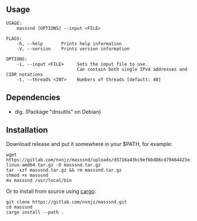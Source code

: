 ## Usage

```
USAGE:
    masssnd [OPTIONS] --input <FILE>

FLAGS:
    -h, --help       Prints help information
    -V, --version    Prints version information

OPTIONS:
    -i, --input <FILE>     Sets the input file to use.
                           Can contain both single IPv4 addresses and CIDR notations
    -t, --threads <INT>    Numbers of threads [default: 40]
```

## Dependencies

* dig. (Package "dnsutils" on Debian)

## Installation 

Download release and put it somewhere in your $PATH, for example:

```
wget https://gitlab.com/nxnjz/masssnd/uploads/d5716a43bc9ef6bd86cd79464423e14c/masssnd-linux-amd64.tar.gz -O masssnd.tar.gz
tar -xzf masssnd.tar.gz && rm masssnd.tar.gz
chmod +x masssnd
mv masssnd /usr/local/bin
```

Or to install from source using [cargo](https://doc.rust-lang.org/cargo/getting-started/installation.html): 

```
git clone https://gitlab.com/nxnjz/masssnd.git
cd masssnd
cargo install --path .
```


